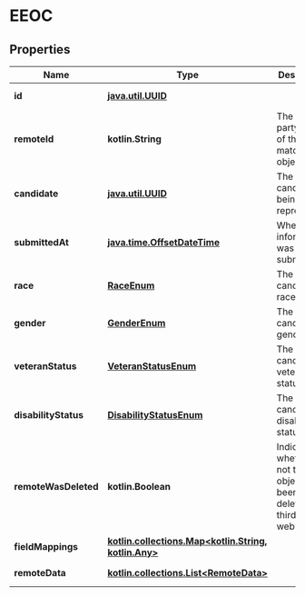 
# EEOC

## Properties
Name | Type | Description | Notes
------------ | ------------- | ------------- | -------------
**id** | [**java.util.UUID**](java.util.UUID.md) |  |  [optional] [readonly]
**remoteId** | **kotlin.String** | The third-party API ID of the matching object. |  [optional]
**candidate** | [**java.util.UUID**](java.util.UUID.md) | The candidate being represented. |  [optional]
**submittedAt** | [**java.time.OffsetDateTime**](java.time.OffsetDateTime.md) | When the information was submitted. |  [optional]
**race** | [**RaceEnum**](RaceEnum.md) | The candidate&#39;s race. |  [optional]
**gender** | [**GenderEnum**](GenderEnum.md) | The candidate&#39;s gender. |  [optional]
**veteranStatus** | [**VeteranStatusEnum**](VeteranStatusEnum.md) | The candidate&#39;s veteran status. |  [optional]
**disabilityStatus** | [**DisabilityStatusEnum**](DisabilityStatusEnum.md) | The candidate&#39;s disability status. |  [optional]
**remoteWasDeleted** | **kotlin.Boolean** | Indicates whether or not this object has been deleted by third party webhooks. |  [optional] [readonly]
**fieldMappings** | [**kotlin.collections.Map&lt;kotlin.String, kotlin.Any&gt;**](kotlin.Any.md) |  |  [optional] [readonly]
**remoteData** | [**kotlin.collections.List&lt;RemoteData&gt;**](RemoteData.md) |  |  [optional] [readonly]



